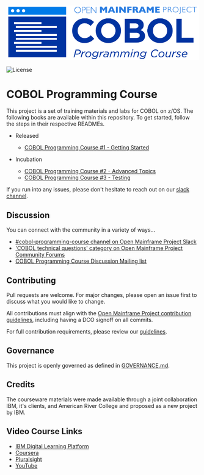![](https://github.com/openmainframeproject/artwork/raw/master/projects/cobol-programming-course/cobol-programming-course-color.png)

![License](https://img.shields.io/github/license/OpenMainframeProject/cobol-programming-course)

# COBOL Programming Course

This project is a set of training materials and labs for COBOL on z/OS. The following books are available within this repository. To get started, follow the steps in their respective READMEs.

- Released
    - [COBOL Programming Course #1 - Getting Started](COBOL%20Programming%20Course%20%231%20-%20Getting%20Started/README.md)

- Incubation
    - [COBOL Programming Course #2 - Advanced Topics](COBOL%20Programming%20Course%20%232%20-%20Advanced%20Topics/README.md)
    - [COBOL Programming Course #3 - Testing](COBOL%20Programming%20Course%20%233%20-%20Testing/README.md)

If you run into any issues, please don't hesitate to reach out on our [slack channel](https://openmainframeproject.slack.com/archives/C011NE32Z1T).

## Discussion

You can connect with the community in a variety of ways...

- [#cobol-programming-course channel on Open Mainframe Project Slack](https://slack.openmainframeproject.org)
- ['COBOL technical questions' category on Open Mainframe Project Community Forums](https://community.openmainframeproject.org/c/cobol-technical-questions/16)
- [COBOL Programming Course Discussion Mailing list](https://lists.openmainframeproject.org/g/cobol-course-discussion)

## Contributing

Pull requests are welcome. For major changes, please open an issue first to discuss what you would like to change.

All contributions must align with the [Open Mainframe Project contribution guidelines](https://github.com/openmainframeproject/tac/blob/master/process/contribution_guidelines.md), including having a DCO signoff on all commits.

For full contribution requirements, please review our [guidelines](CONTRIBUTING.md).

## Governance

This project is openly governed as defined in [GOVERNANCE.md](GOVERNANCE.md).

## Credits

The courseware materials were made available through a joint collaboration IBM, it's clients, and American River College and proposed as a new project by IBM.

## Video Course Links

- [IBM Digital Learning Platform](https://learn.ibm.com/course/view.php?id=7552)
- [Coursera](https://www.coursera.org/learn/cobol-programming-vscode?)
- [Pluralsight](https://www.pluralsight.com/courses/learning-cobol-programming-vscode)
- [YouTube](https://www.youtube.com/watch?v=RdMAEdGvtLA)
